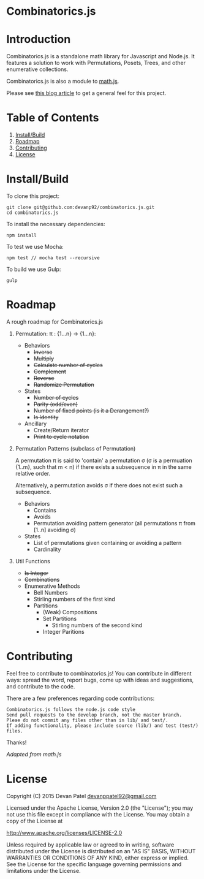 # Combinatorics.js

# Introduction

Combinatorics.js is a standalone math library for Javascript and Node.js. It features a solution to work with Permutations, Posets, Trees, and other enumerative collections.

Combinatorics.js is also a module to [math.js](https://github.com/josdejong/mathjs).

Please see [this blog article](http://www.devanpatel.me/writing-a-combinatorics-module-for-math-js/) to get a general feel for this project.

# Table of Contents

1. [Install/Build](#installbuild)
2. [Roadmap](#roadmap)
3. [Contributing](#contributing)
4. [License](#license)

# Install/Build

To clone this project:
```
git clone git@github.com:devanp92/combinatorics.js.git
cd combinatorics.js
```

To install the necessary dependencies:
```
npm install
```

To test we use Mocha:

```
npm test // mocha test --recursive
```

To build we use Gulp:

```
gulp
```

# Roadmap

A rough roadmap for Combinatorics.js

1. Permutation: π : {1...n} -> {1...n}:

    * Behaviors
      * <s>Inverse</s>
      * <s>Multiply</s>
      * <s>Calculate number of cycles</s>
      * <s>Complement</s>
      * <s>Reverse</s>
      * <s>Randomize Permutation</s>
    * States
      * <s>Number of cycles</s>
      * <s>Parity (odd/even)</s>
      * <s>Number of fixed points (is it a Derangement?)</s>
      * <s>Is Identity</s>
    * Ancillary
      * Create/Return iterator
      * <s>Print to cycle notation</s>

2. Permutation Patterns (subclass of Permutation)

    A permutation π is said to 'contain' a permutation σ (σ is a permuation {1..m}, such that m < n) if there exists a subsequence in π in the same relative order.

    Alternatively, a permutation avoids σ if there does not exist such a subsequence.

    * Behaviors
      * Contains
      * Avoids
      * Permutation avoiding pattern generator (all permutations π from [1..n] avoiding σ)
    * States
      * List of permutations given containing or avoiding a pattern
      * Cardinality

3. Util Functions

    * <s>Is Integer</s>
    * <s>Combinations</s>
    * Enumerative Methods
      * Bell Numbers
      * Stirling numbers of the first kind
      * Partitions
        * (Weak) Compositions
        * Set Partitions
          * Stirling numbers of the second kind
        * Integer Paritions

# Contributing

Feel free to contribute to combinatorics.js! You can contribute in different ways: spread the word, report bugs, come up with ideas and suggestions, and contribute to the code.

There are a few preferences regarding code contributions:

    Combinatorics.js follows the node.js code style
    Send pull requests to the develop branch, not the master branch.
    Pleae do not commit any files other than in lib/ and test/.
    If adding functionality, please include source (lib/) and test (test/) files.



Thanks!

_Adapted from math.js_

# License

Copyright (C) 2015 Devan Patel devanppatel92@gmail.com

Licensed under the Apache License, Version 2.0 (the "License"); you may not use this file except in compliance with the License. You may obtain a copy of the License at

http://www.apache.org/licenses/LICENSE-2.0

Unless required by applicable law or agreed to in writing, software distributed under the License is distributed on an "AS IS" BASIS, WITHOUT WARRANTIES OR CONDITIONS OF ANY KIND, either express or implied. See the License for the specific language governing permissions and limitations under the License.
